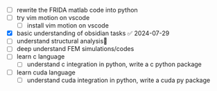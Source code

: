 
- [ ] rewrite the FRIDA matlab code into python
- [ ] try vim motion on vscode
	- [ ] install vim motion on vscode
- [x] basic understanding of obsidian tasks ✅ 2024-07-29
- [ ] understand structural analysis🔽 
- [ ] deep understand FEM simulations/codes
- [ ] learn c language
	- [ ] understand c integration in python, write a c python package
- [ ] learn cuda language
	- [ ] understand cuda integration in python, write a cuda py package	